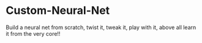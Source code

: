 # Custom-Neural-Net
Build a neural net from scratch, twist it, tweak it, play with it, above all learn it from the very core!!
